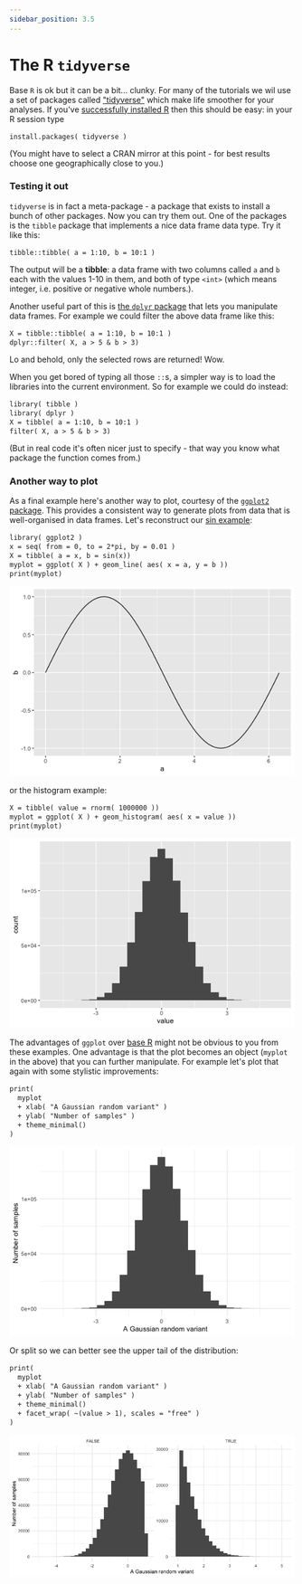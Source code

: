 ```yaml
---
sidebar_position: 3.5
---
```


# The R `tidyverse`

Base `R` is ok but it can be a bit... clunky. For many of the tutorials we wil use a set of
packages called ["tidyverse"](https://www.tidyverse.org) which make life smoother for your
analyses. If you've [successfully installed R](R.md) then this should be easy: in your R session
type

```
install.packages( tidyverse )
```

(You might have to select a CRAN mirror at this point - for best results choose one geographically
close to you.)  

### Testing it out
`tidyverse` is in fact a meta-package - a package that exists to install a bunch of other packages.
Now you can try them out. One of the packages is the `tibble` package that implements a nice data
frame data type.  Try it like this:
```
tibble::tibble( a = 1:10, b = 10:1 )
```

The output will be a **tibble**: a data frame with two columns called `a` and `b` each with the
values 1-10 in them, and both of type `<int>` (which means integer, i.e. positive or negative
whole numbers.).

Another useful part of this is [the `dplyr` package](https://dplyr.tidyverse.org) that lets you
manipulate data frames. For example we could filter the above data frame like this:

```
X = tibble::tibble( a = 1:10, b = 10:1 )
dplyr::filter( X, a > 5 & b > 3)
```

Lo and behold, only the selected rows are returned!  Wow.

When you get bored of typing all those `::`s, a simpler way is to load the libraries into the
current environment.  So for example we could do instead:
```
library( tibble )
library( dplyr )
X = tibble( a = 1:10, b = 10:1 )
filter( X, a > 5 & b > 3)
```

(But in real code it's often nicer just to specify - that way you know what package the function
comes from.)

### Another way to plot

As a final example here's another way to plot, courtesy of the [`ggplot2`
package](https://ggplot2.tidyverse.org). This provides a consistent way to generate plots from data
that is well-organised in data frames. Let's reconstruct our [sin example](R.md):

```
library( ggplot2 )
x = seq( from = 0, to = 2*pi, by = 0.01 )
X = tibble( a = x, b = sin(x))
myplot = ggplot( X ) + geom_line( aes( x = a, y = b ))
print(myplot)
```
![img](images/ggplot_sin.png)

or the histogram example:
```
X = tibble( value = rnorm( 1000000 ))
myplot = ggplot( X ) + geom_histogram( aes( x = value ))
print(myplot)
```
![img](images/ggplot_histogram.png)

The advantages of `ggplot` over [base R](./R.md) might not be obvious to you from these examples.
One advantage is that the plot becomes an object (`myplot` in the above) that you can further
manipulate. For example let's plot that again with some stylistic improvements:

```
print(
  myplot
  + xlab( "A Gaussian random variant" )
  + ylab( "Number of samples" )
  + theme_minimal()
)
```
![img](images/ggplot_histogram_pretty.png)

Or split so we can better see the upper tail of the distribution:

```
print(
  myplot
  + xlab( "A Gaussian random variant" )
  + ylab( "Number of samples" )
  + theme_minimal()
  + facet_wrap( ~(value > 1), scales = "free" )
)
```
![img](images/ggplot_histogram_split.png)

